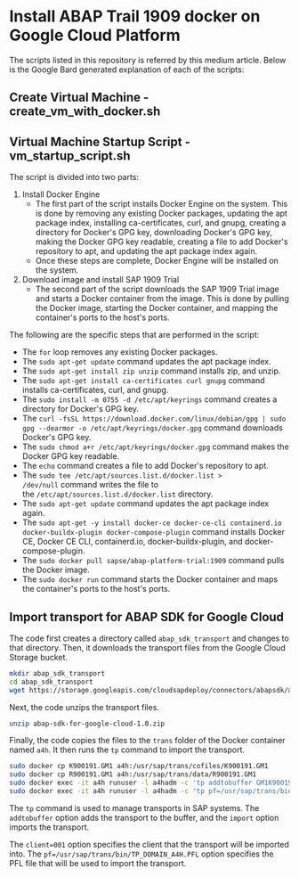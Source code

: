 # Install ABAP Trail 1909 docker on Google Cloud Platform

The scripts listed in this repository is referred by this medium article. Below is the Google Bard generated explanation of each of the scripts:  

## Create Virtual Machine - create_vm_with_docker.sh

## Virtual Machine Startup Script - vm_startup_script.sh

The script is divided into two parts:

1.  Install Docker Engine
    -   The first part of the script installs Docker Engine on the system. This is done by removing any existing Docker packages, updating the apt package index, installing ca-certificates, curl, and gnupg, creating a directory for Docker's GPG key, downloading Docker's GPG key, making the Docker GPG key readable, creating a file to add Docker's repository to apt, and updating the apt package index again.
    -   Once these steps are complete, Docker Engine will be installed on the system.
2.  Download image and install SAP 1909 Trial
    -   The second part of the script downloads the SAP 1909 Trial image and starts a Docker container from the image. This is done by pulling the Docker image, starting the Docker container, and mapping the container's ports to the host's ports.

The following are the specific steps that are performed in the script:

-   The `for` loop removes any existing Docker packages.
-   The `sudo apt-get update` command updates the apt package index.
-   The `sudo apt-get install zip unzip` command installs zip, and unzip.
-   The `sudo apt-get install ca-certificates curl gnupg` command installs ca-certificates, curl, and gnupg.
-   The `sudo install -m 0755 -d /etc/apt/keyrings` command creates a directory for Docker's GPG key.
-   The `curl -fsSL https://download.docker.com/linux/debian/gpg | sudo gpg --dearmor -o /etc/apt/keyrings/docker.gpg` command downloads Docker's GPG key.
-   The `sudo chmod a+r /etc/apt/keyrings/docker.gpg` command makes the Docker GPG key readable.
-   The `echo` command creates a file to add Docker's repository to apt.
-   The `sudo tee /etc/apt/sources.list.d/docker.list > /dev/null` command writes the file to the `/etc/apt/sources.list.d/docker.list` directory.
-   The `sudo apt-get update` command updates the apt package index again.
-   The `sudo apt-get -y install docker-ce docker-ce-cli containerd.io docker-buildx-plugin docker-compose-plugin` command installs Docker CE, Docker CE CLI, containerd.io, docker-buildx-plugin, and docker-compose-plugin.
-   The `sudo docker pull sapse/abap-platform-trial:1909` command pulls the Docker image.
-   The `sudo docker run` command starts the Docker container and maps the container's ports to the host's ports.

## Import transport for ABAP SDK for Google Cloud
The code first creates a directory called `abap_sdk_transport` and changes to that directory. Then, it downloads the transport files from the Google Cloud Storage bucket.

```bash
mkdir abap_sdk_transport 
cd abap_sdk_transport 
wget https://storage.googleapis.com/cloudsapdeploy/connectors/abapsdk/abap-sdk-for-google-cloud-1.0.zip
```
Next, the code unzips the transport files.

```bash
unzip abap-sdk-for-google-cloud-1.0.zip
```

Finally, the code copies the files to the `trans` folder of the Docker container named `a4h`. It then runs the `tp` command to import the transport.
```bash
sudo docker cp K900191.GM1 a4h:/usr/sap/trans/cofiles/K900191.GM1 
sudo docker cp R900191.GM1 a4h:/usr/sap/trans/data/R900191.GM1
sudo docker exec -it a4h runuser -l a4hadm -c 'tp addtobuffer GM1K900191 A4H client=001 pf=/usr/sap/trans/bin/TP_DOMAIN_A4H.PFL'
sudo docker exec -it a4h runuser -l a4hadm -c 'tp pf=/usr/sap/trans/bin/TP_DOMAIN_A4H.PFL import GM1K900191 A4H U128 client=001'
```

The `tp` command is used to manage transports in SAP systems. The `addtobuffer` option adds the transport to the buffer, and the `import` option imports the transport.

The `client=001` option specifies the client that the transport will be imported into. The `pf=/usr/sap/trans/bin/TP_DOMAIN_A4H.PFL` option specifies the PFL file that will be used to import the transport.